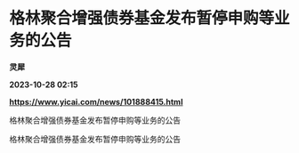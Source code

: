 # 格林聚合增强债券基金发布暂停申购等业务的公告
**灵犀**

**2023-10-28 02:15**

**https://www.yicai.com/news/101888415.html**

格林聚合增强债券基金发布暂停申购等业务的公告

格林聚合增强债券基金发布暂停申购等业务的公告